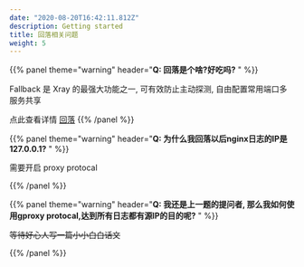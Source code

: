 ```yaml
---
date: "2020-08-20T16:42:11.812Z"
description: Getting started
title: 回落相关问题
weight: 5
---
```


{{% panel theme="warning" header="**Q: 回落是个啥?好吃吗?** " %}}

Fallback 是 Xray 的最强大功能之一, 可有效防止主动探测, 自由配置常用端口多服务共享

点此查看详情 [回落](../../config/fallback)
{{% /panel %}}

{{% panel theme="warning" header="**Q: 为什么我回落以后nginx日志的IP是 127.0.0.1?** " %}}

需要开启 proxy protocal

{{% /panel %}}

{{% panel theme="warning" header="**Q: 我还是上一题的提问者, 那么我如何使用gproxy protocal,达到所有日志都有源IP的目的呢?** " %}}

~~等待好心人写一篇小小白白话文~~

{{% /panel %}}